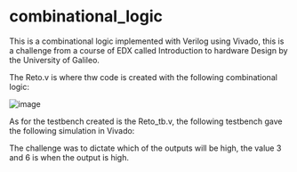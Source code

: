 # combinational_logic
This is a combinational logic implemented with Verilog using Vivado, this is a challenge from a course of EDX called Introduction to hardware Design by the University of Galileo. 

The Reto.v is where thw code is created with the following combinational logic:

![image](https://user-images.githubusercontent.com/66384782/139376594-bf183f76-4137-4a52-8bfc-810ab52fd9d6.png)

As for the testbench created is the Reto_tb.v, the following testbench gave the following simulation in Vivado:



The challenge was to dictate which of the outputs will be high, the value 3 and 6 is when the output is high. 
